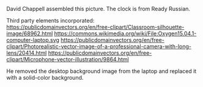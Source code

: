 David Chappell assembled this picture.
The clock is from Ready Russian.

Third party elements incorporated:
	https://publicdomainvectors.org/en/free-clipart/Classroom-silhouette-image/68962.html
	https://commons.wikimedia.org/wiki/File:Oxygen15.04.1-computer-laptop.svg
	https://publicdomainvectors.org/en/free-clipart/Photorealistic-vector-image-of-a-professional-camera-with-long-lens/20414.html
	https://publicdomainvectors.org/en/free-clipart/Microphone-vector-illustration/9864.html

He removed the desktop background image from the laptop and replaced it with a solid-color background.
